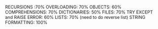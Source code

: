 RECURSIONS :70%
OVERLOADING: 70%
OBJECTS: 60%
COMPREHENSIONS: 70%
DICTIONARIES: 50%
FILES: 70%
TRY EXCEPT and RAISE ERROR: 60%
LISTS: 70% (need to do reverse list)
STRING FORMATTING: 100%

